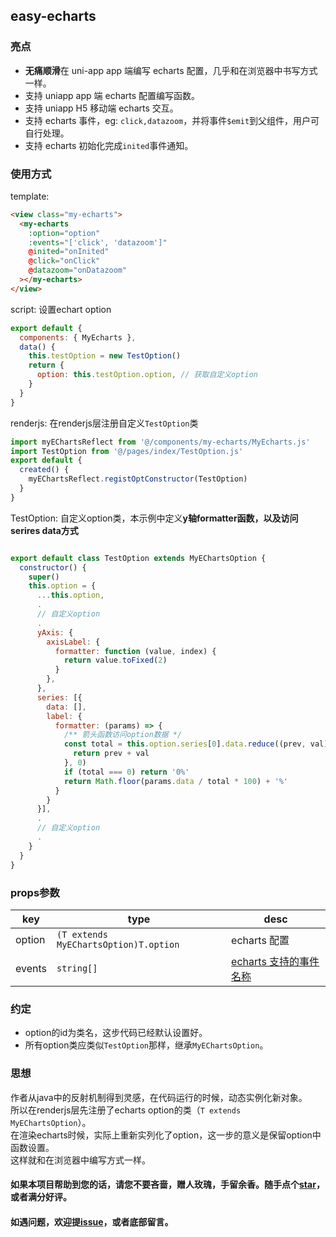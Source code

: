 ## easy-echarts

### 亮点

- <strong>无痛顺滑</strong>在 uni-app app 端编写 echarts 配置，几乎和在浏览器中书写方式一样。
- 支持 uniapp app 端 echarts 配置编写函数。
- 支持 uniapp H5 移动端 echarts 交互。
- 支持 echarts 事件，eg: <code>click,datazoom</code>，并将事件<code>$emit</code>到父组件，用户可自行处理。
- 支持 echarts 初始化完成<code>inited</code>事件通知。

### 使用方式

template: 
```html
<view class="my-echarts">
  <my-echarts
    :option="option"
    :events="['click', 'datazoom']"
    @inited="onInited"
    @click="onClick"
    @datazoom="onDatazoom"
  ></my-echarts>
</view>
```
script: 设置echart option
```javascript
export default {
  components: { MyEcharts },
  data() {
    this.testOption = new TestOption()
    return {
      option: this.testOption.option, // 获取自定义option
    }
  }
}
```

renderjs: 在renderjs层注册自定义<code>TestOption</code>类
```javascript
import myEChartsReflect from '@/components/my-echarts/MyEcharts.js'
import TestOption from '@/pages/index/TestOption.js'
export default {
  created() {
    myEChartsReflect.registOptConstructor(TestOption)
  }
}
```

TestOption: 自定义option类，本示例中定义<strong>y轴formatter函数，以及访问serires data方式</strong>
```javascript

export default class TestOption extends MyEChartsOption {
  constructor() {
    super()
    this.option = {
      ...this.option,
      .
      // 自定义option
      .
      yAxis: {
        axisLabel: {
          formatter: function (value, index) {
            return value.toFixed(2)
          }
        },
      },
      series: [{
        data: [],
        label: {
          formatter: (params) => {
            /** 箭头函数访问option数据 */
            const total = this.option.series[0].data.reduce((prev, val) => {
              return prev + val
            }, 0)
            if (total === 0) return '0%'
            return Math.floor(params.data / total * 100) + '%'
          }
        }
      }],
      .
      // 自定义option
      .
    }
  }
}
```

### props参数

| key | type | desc |
| ---- | ---- | ---- |
| option | <code>(T extends MyEChartsOption)T.option</code> |echarts 配置 |
| events | <code>string[]</code> | [echarts 支持的事件名称](https://echarts.apache.org/zh/api.html#events) |


### 约定
  * option的id为类名，这步代码已经默认设置好。
  * 所有option类应类似<code>TestOption</code>那样，继承<code>MyEChartsOption</code>。

### 思想
  作者从java中的反射机制得到灵感，在代码运行的时候，动态实例化新对象。  
  所以在renderjs层先注册了echarts option的类（<code>T extends MyEChartsOption</code>）。  
  在渲染echarts时候，实际上重新实列化了option，这一步的意义是保留option中函数设置。  
  这样就和在浏览器中编写方式一样。


#### 如果本项目帮助到您的话，请您不要吝啬，赠人玫瑰，手留余香。随手点个[star](https://gitee.com/gitee_zhangp/easy-echarts-uniapp)，或者满分好评。

#### 如遇问题，欢迎提[issue](https://gitee.com/gitee_zhangp/easy-echarts-uniapp/issues)，或者底部留言。
